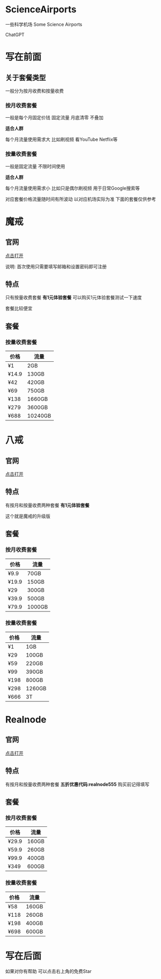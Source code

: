 # ScienceAirports
一些科学机场 Some Science Airports 

ChatGPT

# 写在前面

## 关于套餐类型

一般分为按月收费和按量收费



### 按月收费套餐

一般是每个月固定价钱 固定流量 月底清零 不叠加

**适合人群**

每个月流量使用需求大 比如刷视频 看YouTube Netflix等



### 按量收费套餐

一般是固定流量 不限时间使用

**适合人群**

每个月流量使用需求小 比如只是偶尔刷视频 用于日常Google搜索等



对应套餐价格流量随时间有所波动 以对应机场实际为准 下面的套餐仅供参考

# 魔戒

## 官网

[点击打开](https://mojie.app/register?aff=PRSmWQtf)

说明: 首次使用只需要填写邮箱和设置密码即可注册



## 特点

只有按量收费套餐 **有1元体验套餐** 可以购买1元体验套餐测试一下速度

套餐比较便宜 



## 套餐



### 按量收费套餐

| 价格  | 流量    |
| ----- | ------- |
| ¥1    | 2GB     |
| ¥14.9 | 130GB   |
| ¥42   | 420GB   |
| ¥69   | 750GB   |
| ¥138  | 1660GB  |
| ¥279  | 3600GB  |
| ¥688  | 10240GB |





# 八戒

## 官网

[点击打开](https://www.bajie.wiki/#/register?code=ThXVwpLh)





## 特点

有按月和按量收费两种套餐 **有1元体验套餐**

这个就是魔戒的升级版





## 套餐



### 按月收费套餐

| 价格  | 流量   |
| ----- | ------ |
| ¥9.9  | 70GB   |
| ¥19.9 | 150GB  |
| ¥29   | 300GB  |
| ¥39.9 | 500GB  |
| ¥79.9 | 1000GB |



### 按量收费套餐

| 价格 | 流量   |
| ---- | ------ |
| ¥1   | 1GB    |
| ¥29  | 100GB  |
| ¥59  | 220GB  |
| ¥99  | 390GB  |
| ¥198 | 800GB  |
| ¥298 | 1260GB |
| ¥666 | 3T     |





# Realnode

## 官网

[点击打开](https://m.realnode.app/#/register?code=XWMwfPoj)





## 特点

有按月和按量收费两种套餐 **五折优惠代码:realnode555** 购买前记得填写





## 套餐



### 按月收费套餐

| 价格  | 流量  |
| ----- | ----- |
| ¥29.9 | 160GB |
| ¥59.9 | 260GB |
| ¥99.9 | 400GB |
| ¥349  | 600GB |



### 按量收费套餐

| 价格 | 流量  |
| ---- | ----- |
| ¥58  | 160GB |
| ¥118 | 260GB |
| ¥198 | 400GB |
| ¥698 | 600GB |





# 写在后面

如果对你有帮助 可以点击右上角的免费Star

